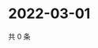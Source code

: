 # 2022-03-01

共 0 条

<!-- BEGIN WEIBO -->
<!-- 最后更新时间 Tue Mar 01 2022 20:20:20 GMT+0800 (China Standard Time) -->

<!-- END WEIBO -->

